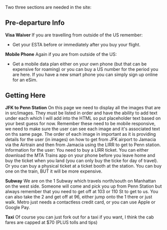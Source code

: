 Two three sections are needed in the site:

## Pre-departure Info
**Visa Waiver**
If you are travelling from outside of the US remember:
- Get your ESTA before or immediately after you buy your flight. 

**Mobile Phone** 
Again if you are from outside of the US:
- Get a mobile data plan either on your own phone (but that can be expensive for roaming) or you can buy a US number for the period you are here. If you have a new smart phone you can simply sign up online for an eSim. 

## Getting Here
**JFK to Penn Station**
On this page we need to display all the images that are in src/images. They must be listed in order and have the ability to add text under each which I will add into the HTML so put placeholder text based on your best guess for now. Remember these need to be mobile responsive, we need to make sure the user can see each image and it's associated text on ths same page. The order of each image in important as it is providing details for the user (in images) on how to get from JFK airport to Jamacia via the Airtrain and then from Jamacia using the LIRR to get to Penn station. 
Information for the user: You need to buy a LIRR ticket. You can either download the MTA Trains app on your phone before you leave home and buy the ticket when you land (you can only buy the ticke for day of travel). Or you can buy a physical ticket at a ticket booth at the station. You can buy one on the train, BUT it will be more expensive. 

**Subway**
We are on the 1 Subway which travels north/south on Manhattan on the west side. Someone will come and pick you up from Penn Station but always remember that you need to get off at 103 or 110 St to get to us. You can also take the 2 and get off at 96, either jump onto the 1 there or just walk. 
Metro just needs a contactless credit card, or you can use Apple or Google Pay. 

**Taxi**
Of course you can just fork out for a taxi if you want, I think the cab fares are capped at $70 (PLUS tolls and tips)